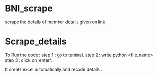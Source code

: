 # BNI_scrape
scrape the details of member details given on link
# Scrape_details
To Run the code :
step 1 : go to teminal.
step 2 : write python <file_name>
step 3 : click on 'enter'.


It create excel automatically and recode details .
